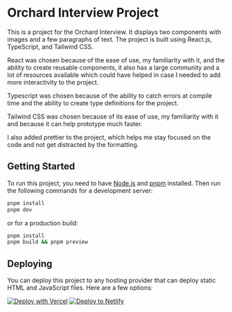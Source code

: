 # Orchard Interview Project

This is a project for the Orchard Interview. It displays two components with images and a few paragraphs of text. The project is built using React.js, TypeScript, and Tailwind CSS.

React was chosen because of the ease of use, my familiarity with it, and the ability to create reusable components, it also has a large community and a lot of resources available which could have helped in case I needed to add more interactivity to the project.

Typescript was chosen because of the ability to catch errors at compile time and the ability to create type definitions for the project.

Tailwind CSS was chosen because of its ease of use, my familiarity with it and because it can help prototype much faster.

I also added prettier to the project, which helps me stay focused on the code and not get distracted by the formatting.

## Getting Started

To run this project, you need to have [Node.js](https://nodejs.org/en/download/) and [pnpm](https://pnpm.io/installation) installed. Then run the following commands for a development server:

```bash
pnpm install
pnpm dev
```

or for a production build:

```bash
pnpm install
pnpm build && pnpm preview
```

## Deploying

You can deploy this project to any hosting provider that can deploy static HTML and JavaScript files. Here are a few options:

[![Deploy with Vercel](https://vercel.com/button)](https://vercel.com/new/clone?repository-url=https%3A%2F%2Fgithub.com%2FArchiyopp%2Forchard-interview)
[![Deploy to Netlify](https://www.netlify.com/img/deploy/button.svg)](https://app.netlify.com/start/deploy?repository=https://github.com/Archiyopp/orchard-interview)
